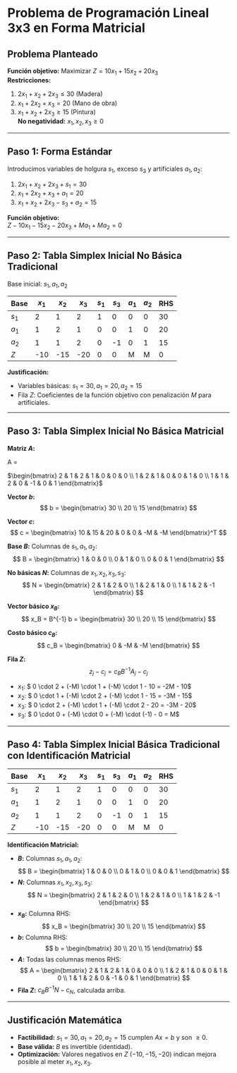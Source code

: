 # Problema de Programación Lineal 3x3 en Forma Matricial

## Problema Planteado

**Función objetivo:** Maximizar $Z = 10x_1 + 15x_2 + 20x_3$  
**Restricciones:**  
1. $2x_1 + x_2 + 2x_3 \leq 30$ (Madera)  
2. $x_1 + 2x_2 + x_3 = 20$ (Mano de obra)  
3. $x_1 + x_2 + 2x_3 \geq 15$ (Pintura)  
**No negatividad:** $x_1, x_2, x_3 \geq 0$

---

## Paso 1: Forma Estándar

Introducimos variables de holgura $s_1$, exceso $s_3$ y artificiales $a_1, a_2$:  

1. $2x_1 + x_2 + 2x_3 + s_1 = 30$  
2. $x_1 + 2x_2 + x_3 + a_1 = 20$  
3. $x_1 + x_2 + 2x_3 - s_3 + a_2 = 15$  

**Función objetivo:**  
$Z - 10x_1 - 15x_2 - 20x_3 + M a_1 + M a_2 = 0$

---

## Paso 2: Tabla Simplex Inicial No Básica Tradicional

Base inicial: $s_1, a_1, a_2$

| Base    | $x_1$ | $x_2$ | $x_3$ | $s_1$ | $s_3$ | $a_1$ | $a_2$ | RHS |
|----------|--------|--------|--------|--------|--------|--------|--------|-----|
| $s_1$   | 2      | 1      | 2      | 1      | 0      | 0      | 0      | 30  |
| $a_1$   | 1      | 2      | 1      | 0      | 0      | 1      | 0      | 20  |
| $a_2$   | 1      | 1      | 2      | 0      | -1     | 0      | 1      | 15  |
| $Z$     | -10    | -15    | -20    | 0      | 0      | M      | M      | 0   |

**Justificación:**  
- Variables básicas: $s_1 = 30, a_1 = 20, a_2 = 15$  
- Fila $Z$: Coeficientes de la función objetivo con penalización $M$ para artificiales.

---

## Paso 3: Tabla Simplex Inicial No Básica Matricial

**Matriz $A$:**  

A = 

$\begin{bmatrix} 2 & 1 & 2 & 1 & 0 & 0 & 0 \\ 1 & 2 & 1 & 0 & 0 & 1 & 0 \\ 1 & 1 & 2 & 0 & -1 & 0 & 1 \end{bmatrix}$

**Vector $b$:**  
$$
b = \begin{bmatrix} 30 \\ 20 \\ 15 \end{bmatrix}
$$

**Vector $c$:**  
$$
c = \begin{bmatrix} 10 & 15 & 20 & 0 & 0 & -M & -M \end{bmatrix}^T
$$

**Base $B$:** Columnas de $s_1, a_1, a_2$:  
$$
B = \begin{bmatrix} 
1 & 0 & 0 \\ 
0 & 1 & 0 \\ 
0 & 0 & 1 
\end{bmatrix}
$$

**No básicas $N$:** Columnas de $x_1, x_2, x_3, s_3$:  
$$
N = \begin{bmatrix} 
2 & 1 & 2 & 0 \\ 
1 & 2 & 1 & 0 \\ 
1 & 1 & 2 & -1 
\end{bmatrix}
$$

**Vector básico $x_B$:**  
$$
x_B = B^{-1} b = \begin{bmatrix} 30 \\ 20 \\ 15 \end{bmatrix}
$$

**Costo básico $c_B$:**  
$$
c_B = \begin{bmatrix} 0 & -M & -M \end{bmatrix}
$$

**Fila $Z$:**  
$$
z_j - c_j = c_B B^{-1} A_j - c_j
$$
- $x_1$: $ 0 \cdot 2 + (-M) \cdot 1 + (-M) \cdot 1 - 10 = -2M - 10$  
- $x_2$: $ 0 \cdot 1 + (-M) \cdot 2 + (-M) \cdot 1 - 15 = -3M - 15$  
- $x_3$: $ 0 \cdot 2 + (-M) \cdot 1 + (-M) \cdot 2 - 20 = -3M - 20$  
- $s_3$: $ 0 \cdot 0 + (-M) \cdot 0 + (-M) \cdot (-1) - 0 = M$  

---

## Paso 4: Tabla Simplex Inicial Básica Tradicional con Identificación Matricial

| Base    | $x_1$ | $x_2$ | $x_3$ | $s_1$ | $s_3$ | $a_1$ | $a_2$ | RHS |
|----------|--------|--------|--------|--------|--------|--------|--------|-----|
| $s_1$   | 2      | 1      | 2      | 1      | 0      | 0      | 0      | 30  |
| $a_1$   | 1      | 2      | 1      | 0      | 0      | 1      | 0      | 20  |
| $a_2$   | 1      | 1      | 2      | 0      | -1     | 0      | 1      | 15  |
| $Z$     | -10    | -15    | -20    | 0      | 0      | M      | M      | 0   |

**Identificación Matricial:**  
- **$B$:** Columnas $s_1, a_1, a_2$:  
$$
B = \begin{bmatrix} 1 & 0 & 0 \\ 0 & 1 & 0 \\ 0 & 0 & 1 \end{bmatrix}
$$
- **$N$:** Columnas $x_1, x_2, x_3, s_3$:  
$$
N = \begin{bmatrix} 2 & 1 & 2 & 0 \\ 1 & 2 & 1 & 0 \\ 1 & 1 & 2 & -1 \end{bmatrix}
$$
- **$x_B$:** Columna RHS:  
$$
x_B = \begin{bmatrix} 30 \\ 20 \\ 15 \end{bmatrix}
$$
- **$b$:** Columna RHS:  
$$
b = \begin{bmatrix} 30 \\ 20 \\ 15 \end{bmatrix}
$$
- **$A$:** Todas las columnas menos RHS:  
$$
A = \begin{bmatrix} 2 & 1 & 2 & 1 & 0 & 0 & 0 \\ 1 & 2 & 1 & 0 & 0 & 1 & 0 \\ 1 & 1 & 2 & 0 & -1 & 0 & 1 \end{bmatrix}
$$
- **Fila $Z$:** $c_B B^{-1} N - c_N$, calculada arriba.

---

## Justificación Matemática

- **Factibilidad:** $s_1 = 30, a_1 = 20, a_2 = 15$ cumplen $Ax = b$ y son $\geq 0$.  
- **Base válida:** $B$ es invertible (identidad).  
- **Optimización:** Valores negativos en $Z$ ($-10, -15, -20$) indican mejora posible al meter $x_1, x_2, x_3$.

